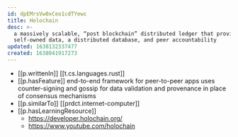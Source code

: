 ```yaml
---
id: dpEMrsVw0xCeo1cdTYewc
title: Holochain
desc: >-
  a massively scalable, “post blockchain” distributed ledger that provides
  self-owned data, a distributed database, and peer accountability
updated: 1638132337477
created: 1638041917273
---
```




- [[p.writtenIn]] [[t.cs.languages.rust]]
- [[p.hasFeature]] end-to-end framework for peer-to-peer apps uses counter-signing and gossip for data validation and provenance in place of consensus mechanisms
- [[p.similarTo]] [[prdct.internet-computer]]
- [[p.hasLearningResource]] 
  - https://developer.holochain.org/
  - https://www.youtube.com/holochain
